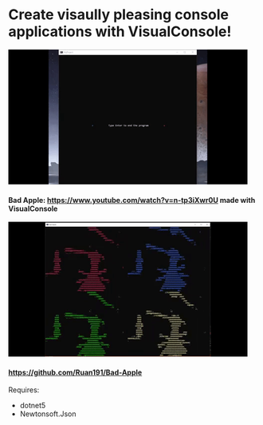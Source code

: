 # Create visaully pleasing console applications with VisualConsole!

![alt text](https://github.com/Ruan191/Basic-Console-GameEngine/blob/main/VisualConsole/VisualConsole/images/Example.gif "Logo Title Text 1")

#### Bad Apple: https://www.youtube.com/watch?v=n-tp3iXwr0U made with VisualConsole
![alt text](https://github.com/Ruan191/Basic-Console-GameEngine/blob/main/VisualConsole/VisualConsole/images/BadApple.gif "Logo Title Text 1")
#### https://github.com/Ruan191/Bad-Apple

Requires:
* dotnet5
* Newtonsoft.Json
